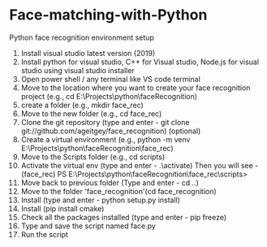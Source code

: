 # Face-matching-with-Python
Python face recognition environment setup
1.	Install visual studio latest version (2019)
2.	Install python for visual studio, C++ for Visual studio, Node.js for visual studio using visual studio installer
3.	Open power shell / any terminal like VS code terminal
4.	Move to the location where you want to create your face recognition project (e.g., cd E:\Projects\python\faceRecognition)
5.	create a folder (e.g., mkdir face_rec)
6.	Move to the new folder (e.g., cd face_rec)
7.	Clone the git repository (type and enter - git clone git://github.com/ageitgey/face_recognition) (optional)
8.	Create a virtual environment (e.g., python -m venv E:\Projects\python\faceRecognition\face_rec)
9.	Move to the Scripts folder (e.g., cd scripts)
10.	Activate the virtual env (type and enter - .\activate) Then you will see - (face_rec) PS E:\Projects\python\faceRecognition\face_rec\scripts>
11.	Move back to previous folder (Type and enter - cd ..)
12.	Move to the folder 'face_recognition'(cd face_recognition)
13.	Install (type and enter - python setup.py install)
14.	Install (pip install cmake)
15.	Check all the packages installed (type and enter - pip freeze)
16.	Type and save the script named face.py
17.	Run the script
